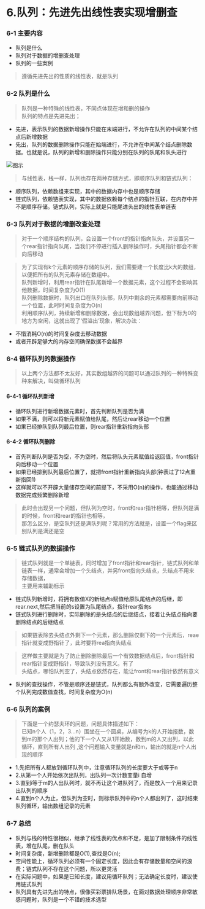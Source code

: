 # 6.队列：先进先出线性表实现增删查

### 6-1 主要内容
- 队列是什么
- 队列对于数据的增删查处理
- 队列的一些案例

> 遵循先进先出的性质的线性表，就是队列<br/>

### 6-2 队列是什么

> 队列是一种特殊的线性表，不同点体现在增和删的操作<br/>
> 队列的特点是先进先出；<br/>

- 先进，表示队列的数据新增操作只能在末端进行，不允许在队列的中间某个结点后新增数据
- 先出，队列的数据删除操作只能在始端进行，不允许在中间某个结点删除数据。也就是说，队列的新增和删除操作只能分别在队列的队尾和队头进行

![图示](/img/2020/algorithm/data6-1.jpg)

> 与线性表，栈一样，队列也存在两种存储方式，即顺序队列和链式队列：

- 顺序队列，依赖数组来实现，其中的数据内存中也是顺序存储
- 链式队列，依赖链表实现，其中的数据依赖每个结点的指针互联，在内存中并不是顺序存储。链式队列，实际上就是只能尾进头出的线性表单链表

### 6-3 队列对于数据的增删改查处理

> 对于一个顺序结构的队列，会设置一个front的指针指向队头，并设置另一个rear指针指向队尾，当我们不停进行插入删除操作时，头尾指针都会不断向后移动<br/>

> 为了实现有k个元素的顺序存储的队列，我们需要建一个长度比k大的数组，以便把所有的队列元素存储在数组中。<br/>
> 队列新增时，利用rear指针在队尾新增一个数据元素，这个过程不会影响其他数据，时间复杂度为O(1)<br/>
> 队列删除数据时，队列出口在队列头部，队列中剩余的元素都需要向前移动一个位置，此时时间复杂度为O(n)<br/>
> 利用顺序队列，持续新增和删除数据，会出现数组越界问题，但下标为0的地方为空闲，这就出现了‘假溢出’现象，解决办法：<br/>

- 不惜消耗O(n)的时间复杂度去移动数据
- 或者开辟足够大的内存空间确保数据不会越界

### 6-4 循环队列的数据操作

> 以上两个方法都不太友好，其实数组越界的问题可以通过队列的一种特殊变种来解决，叫做循环队列<br/>

#### 6-4-1 循环队列新增
- 循环队列进行新增数据元素时，首先判断队列是否为满
- 如果不满，则可以将新元素赋值给队尾，然后让rear移动一个位置
- 如果已经排队到队列最后位置，则rear指针重新指向头部

#### 6-4-2 循环队列删除
- 首先判断队列是否为空，不为空时，然后将队头元素赋值给返回值，front指针向后移动一个位置
- 如果已经排到队列最后位置了，就把front指针重新指向头部(钟表过了12点重新指回1)
- 这样就可以不开辟大量储存空间的前提下，不采用O(n)的操作，也能通过移动数据完成频繁删除新增

>此时会出现另一个问题，但队列为空时，front和rear指针相等，但队列是满的时候，front和rear的指针也相等，<br/>
>那怎么区分，是空队列还是满队列呢？常用的方法就是，设置一个flag来区别队列是满还是空<br/>

### 6-5 链式队列的数据操作

> 链式队列就是一个单链表，同时增加了front指针和rear指针，链式队列和单链表一样，通常会增加一个头结点，并另front指向头结点，头结点不用来存储数据，<br/>
>主要用来辅助标示<br/>

- 链式队列新增时，将拥有数值X的新结点s赋值给原队尾结点的后继，即rear.next,然后把当前的s设置为队尾结点，指针rear指向s
- 链式队列进行删除时，实际删除的是头结点的后继结点，接着让头结点指向要删除结点的后继结点

> 如果链表除去头结点外剩下一个元素，那么删除仅剩下的一个元素后，reae指针就变成野指针了，此时要将rea指向头结点<br/>

> 这样做主要就是为了防止删除删除最后一个有效数据结点后，front指针和rear指针变成野指针，导致队列没有意义。有了<br/>
> 头结点，哪怕队列空了，头结点依然存在，能让front和rear指针依然有意义<br/>

- 队列的查找操作，不管是顺序还是链式，队列都么有额外改变，它需要遍历整个队列完成数值查找，时间复杂度为O(n)


### 6-6 队列的案例
> 下面是一个约瑟夫环的问题，问题具体描述如下：<br/>
> 已知n个人（1，2，3...n）围坐在一个圆桌，从编号为k的人开始报数，数到m的那个人出列；他的下一个人又从1开始数，数到m的人又出列，以此循环，直到所有人出列
>,这个问题输入变量就是n和m，输出的就是n个人出现的顺序

- 1.先把所有人都放到循环队列中，注意循环队列的长度要大于或等于n
- 2.从第一个人开始依次出队列，出队列一次计数变量i 自增
- 3.直到i等于m的人出队列时，就不再让这个进队列了，而是放入一个用来记录出队列的顺序
- 4.直到n个人为止，但队列为空时，则标示队列中的n个人都出列了，这时结束队列循环，输出数组记录的元素

### 6-7 总结

- 队列与栈的特性很相似，继承了线性表的优点和不足，是加了限制条件的线性表，增在队尾，删在队头
- 时间复杂度，新增删除都是O(1),查找是O(n);
- 空间性能上，循环队列必须有一个固定长度，因此会有存储数量和空间的浪费；链式队列不存在这个问题，所以更灵活
- 在实际问题中，如果是已知长度，建议用循环队列；无法确定长度时，建议使用链式队列
- 队列具有先进先出的特点，很像买彩票排队场景，在面对数据处理顺序非常敏感问题时，队列是一个不错的技术选型
